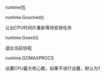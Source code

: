 runtime包

runtime.Gosched()

让出CPU时间片重新等待安排任务

runtime.Goexit()

退出当前协程

runtime.GOMAXPROCS

设置CPU最大核心数，如果不进行设置，默认为1